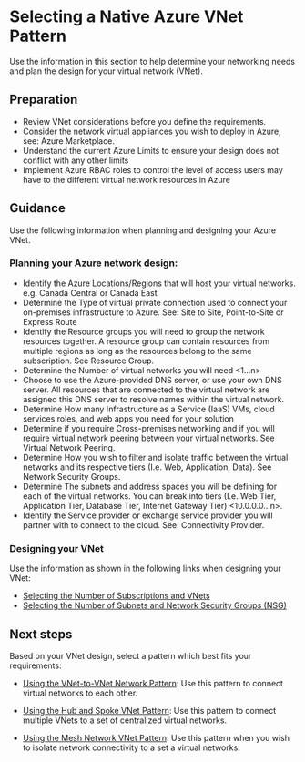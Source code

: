 # Selecting a Native Azure VNet Pattern

Use the information in this section to help determine your networking needs and plan the design for your virtual network (VNet). 


## Preparation

  - Review VNet considerations before you define the requirements.
  - Consider the network virtual appliances you wish to deploy in Azure, see:  Azure Marketplace. 
  - Understand the current Azure Limits to ensure your design does not conflict with any other limits
  - Implement Azure RBAC roles to control the level of access users may have to the different virtual network resources in Azure

## Guidance
Use the following information when planning and designing your Azure VNet.

### Planning your Azure network design:
  
  - Identify the Azure Locations/Regions that will host your virtual networks.  e.g. Canada Central or Canada East 
  - Determine the Type of virtual private connection used to connect your on-premises infrastructure to Azure. See: Site to Site, Point-to-Site or Express Route  
  - Identify the Resource groups you will need to group the network resources together. A resource group can contain resources from multiple regions as long as the resources belong to the same subscription. See Resource Group. 
  - Determine the Number of virtual networks you will need <1...n> 
  - Choose to use the Azure-provided DNS server, or use your own DNS server. All resources that are connected to the virtual network are assigned this DNS server to resolve names within the virtual network.
  - Determine How many Infrastructure as a Service (IaaS) VMs, cloud services roles, and web apps you need for your solution
  - Determine if you require Cross-premises networking and if you will require virtual network peering between your virtual networks. See Virtual Network Peering. 
  - Determine How you wish to filter and isolate traffic between the virtual networks and its respective tiers (I.e. Web, Application, Data). See Network Security Groups. 
  - Determine The subnets and address spaces you will be defining for each of the virtual networks. You can break into tiers (I.e. Web Tier, Application Tier, Database Tier, Internet Gateway Tier) <10.0.0.0...n>. 
  - Identify the Service provider or exchange service provider you will partner with to connect to the cloud.  See: Connectivity Provider. 

### Designing your VNet
Use the information as shown in the following links when designing your VNet:

  - [Selecting the Number of Subscriptions and VNets](3.1-Selecting-the-Number-of-Subscriptions-and-VNets.md)
  - [Selecting the Number of Subnets and Network Security Groups (NSG)](3.2-Selecting-the-Number-of-Subnets-and-Network-Security-Groups.md)

## Next steps
Based on your VNet design, select a pattern which best fits your requirements:

  - [Using the VNet-to-VNet Network Pattern](3.3.1-Using-the-VNet-to-VNet-Network-Pattern.md): Use this pattern to connect virtual networks to each other.
	 
  - [Using the Hub and Spoke VNet Pattern](3.3.2-Using-the-Hub-and-Spoke-VNet-Pattern.md): Use this pattern to connect multiple VNets to a set of centralized virtual networks.
	
  - [Using the Mesh Network VNet Pattern](3.3.3-Using-the-Mesh-Network-VNet-Pattern.md): Use this pattern when you wish to isolate network connectivity to a set a virtual networks.

